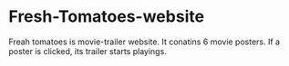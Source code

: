 # Fresh-Tomatoes-website

Freah tomatoes is movie-trailer website. It conatins 6 movie posters.
If a poster is clicked, its trailer starts playings.
